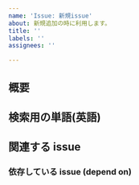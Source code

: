 ```yaml
---
name: 'Issue: 新規issue'
about: 新規追加の時に利用します。
title: ''
labels: ''
assignees: ''

---
```


## 概要

## 検索用の単語(英語)

## 関連する issue

### 依存している issue (depend on)
